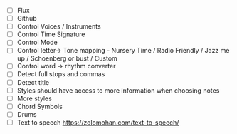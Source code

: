 - [ ] Flux
- [ ] Github
- [ ] Control Voices / Instruments
- [ ] Control Time Signature
- [ ] Control Mode
- [ ] Control letter-> Tone mapping - Nursery Time / Radio Friendly / Jazz me up / Schoenberg or bust / Custom
- [ ] Control word -> rhythm converter
- [ ] Detect full stops and commas
- [ ] Detect title
- [ ] Styles should have access to more information when choosing notes
- [ ] More styles
- [ ] Chord Symbols
- [ ] Drums
- [ ] Text to speech https://zolomohan.com/text-to-speech/
